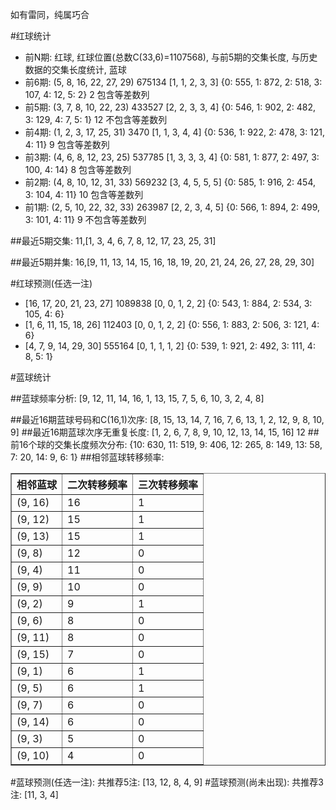 <!-- 
.. title: 双色球2017021期(2017-02-23)数据分析报告
.. slug: slott-2017021-2017-02-23-report
.. date: 2017-02-24 08:00:00 UTC+08:00
.. tags: Lottery
.. link: 
.. description: 
.. type: text
-->

如有雷同，纯属巧合

<!-- TEASER_END-->

#红球统计

- 前N期: 红球, 红球位置(总数C(33,6)=1107568), 与前5期的交集长度, 与历史数据的交集长度统计, 蓝球
- 前6期: (5, 8, 16, 22, 27, 29) 675134 [1, 1, 2, 3, 3] {0: 555, 1: 872, 2: 518, 3: 107, 4: 12, 5: 2} 2 包含等差数列
- 前5期: (3, 7, 8, 10, 22, 23) 433527 [2, 2, 3, 3, 4] {0: 546, 1: 902, 2: 482, 3: 129, 4: 7, 5: 1} 12 不包含等差数列
- 前4期: (1, 2, 3, 17, 25, 31) 3470 [1, 1, 3, 4, 4] {0: 536, 1: 922, 2: 478, 3: 121, 4: 11} 9 包含等差数列
- 前3期: (4, 6, 8, 12, 23, 25) 537785 [1, 3, 3, 3, 4] {0: 581, 1: 877, 2: 497, 3: 100, 4: 14} 8 包含等差数列
- 前2期: (4, 8, 10, 12, 31, 33) 569232 [3, 4, 5, 5, 5] {0: 585, 1: 916, 2: 454, 3: 104, 4: 11} 10 包含等差数列
- 前1期: (2, 5, 10, 22, 32, 33) 263987 [2, 2, 3, 4, 5] {0: 566, 1: 894, 2: 499, 3: 101, 4: 11} 9 不包含等差数列

##最近5期交集:
11,[1, 3, 4, 6, 7, 8, 12, 17, 23, 25, 31]

##最近5期并集:
16,[9, 11, 13, 14, 15, 16, 18, 19, 20, 21, 24, 26, 27, 28, 29, 30]

#红球预测(任选一注)

- [16, 17, 20, 21, 23, 27] 1089838 [0, 0, 1, 2, 2] {0: 543, 1: 884, 2: 534, 3: 105, 4: 6}
- [1, 6, 11, 15, 18, 26] 112403 [0, 0, 1, 2, 2] {0: 556, 1: 883, 2: 506, 3: 121, 4: 6}
- [4, 7, 9, 14, 29, 30] 555164 [0, 1, 1, 1, 2] {0: 539, 1: 921, 2: 492, 3: 111, 4: 8, 5: 1}

#蓝球统计

##蓝球频率分析:
[9, 12, 11, 14, 16, 1, 13, 15, 7, 5, 6, 10, 3, 2, 4, 8]

##最近16期蓝球号码和C(16,1)次序:
 [8, 15, 13, 14, 7, 16, 7, 6, 13, 1, 2, 12, 9, 8, 10, 9]
##最近16期蓝球次序无重复长度:
 [1, 2, 6, 7, 8, 9, 10, 12, 13, 14, 15, 16] 12
##前16个球的交集长度频次分布:
{10: 630, 11: 519, 9: 406, 12: 265, 8: 149, 13: 58, 7: 20, 14: 9, 6: 1}
##相邻蓝球转移频率:
 <table border="1" class="table table-striped dataframe">
  <thead>
    <tr style="text-align: right;">
      <th>相邻蓝球</th>
      <th>二次转移频率</th>
      <th>三次转移频率</th>
    </tr>
  </thead>
  <tbody>
    <tr>
      <td>(9, 16)</td>
      <td>16</td>
      <td>1</td>
    </tr>
    <tr>
      <td>(9, 12)</td>
      <td>15</td>
      <td>1</td>
    </tr>
    <tr>
      <td>(9, 13)</td>
      <td>15</td>
      <td>1</td>
    </tr>
    <tr>
      <td>(9, 8)</td>
      <td>12</td>
      <td>0</td>
    </tr>
    <tr>
      <td>(9, 4)</td>
      <td>11</td>
      <td>0</td>
    </tr>
    <tr>
      <td>(9, 9)</td>
      <td>10</td>
      <td>0</td>
    </tr>
    <tr>
      <td>(9, 2)</td>
      <td>9</td>
      <td>1</td>
    </tr>
    <tr>
      <td>(9, 6)</td>
      <td>8</td>
      <td>0</td>
    </tr>
    <tr>
      <td>(9, 11)</td>
      <td>8</td>
      <td>0</td>
    </tr>
    <tr>
      <td>(9, 15)</td>
      <td>7</td>
      <td>0</td>
    </tr>
    <tr>
      <td>(9, 1)</td>
      <td>6</td>
      <td>1</td>
    </tr>
    <tr>
      <td>(9, 5)</td>
      <td>6</td>
      <td>1</td>
    </tr>
    <tr>
      <td>(9, 7)</td>
      <td>6</td>
      <td>0</td>
    </tr>
    <tr>
      <td>(9, 14)</td>
      <td>6</td>
      <td>0</td>
    </tr>
    <tr>
      <td>(9, 3)</td>
      <td>5</td>
      <td>0</td>
    </tr>
    <tr>
      <td>(9, 10)</td>
      <td>4</td>
      <td>0</td>
    </tr>
  </tbody>
</table>
#蓝球预测(任选一注):
共推荐5注: [13, 12, 8, 4, 9]
#蓝球预测(尚未出现):
共推荐3注: [11, 3, 4]

